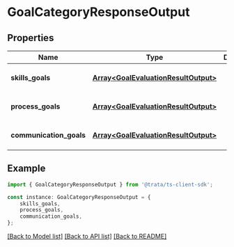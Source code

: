 # GoalCategoryResponseOutput


## Properties

Name | Type | Description | Notes
------------ | ------------- | ------------- | -------------
**skills_goals** | [**Array&lt;GoalEvaluationResultOutput&gt;**](GoalEvaluationResultOutput.md) |  | [optional] [default to undefined]
**process_goals** | [**Array&lt;GoalEvaluationResultOutput&gt;**](GoalEvaluationResultOutput.md) |  | [optional] [default to undefined]
**communication_goals** | [**Array&lt;GoalEvaluationResultOutput&gt;**](GoalEvaluationResultOutput.md) |  | [optional] [default to undefined]

## Example

```typescript
import { GoalCategoryResponseOutput } from '@trata/ts-client-sdk';

const instance: GoalCategoryResponseOutput = {
    skills_goals,
    process_goals,
    communication_goals,
};
```

[[Back to Model list]](../README.md#documentation-for-models) [[Back to API list]](../README.md#documentation-for-api-endpoints) [[Back to README]](../README.md)
